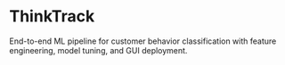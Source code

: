 # ThinkTrack
End-to-end ML pipeline for customer behavior classification with feature engineering, model tuning, and GUI deployment.
